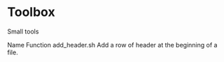 # Toolbox
Small tools

Name                Function
add_header.sh       Add a row of header at the beginning of a file.
